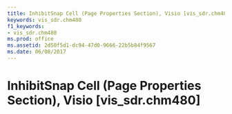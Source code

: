 ```yaml
---
title: InhibitSnap Cell (Page Properties Section), Visio [vis_sdr.chm480]
keywords: vis_sdr.chm480
f1_keywords:
- vis_sdr.chm480
ms.prod: office
ms.assetid: 2d50f5d1-dc94-47d0-9666-22b5b84f9567
ms.date: 06/08/2017
---
```



# InhibitSnap Cell (Page Properties Section), Visio [vis_sdr.chm480]

